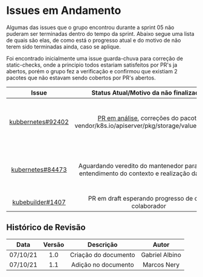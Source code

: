 # Issues em Andamento

Algumas das issues que o grupo encontrou durante a sprint 05 não puderam ser terminadas dentro do tempo 
da sprint. Abaixo segue uma lista de quais são elas, de como está o progresso atual e do motivo de não terem sido terminadas ainda, caso se aplique.

Foi encontrado inicialmente uma issue guarda-chuva para correção de static-checks, onde a principio todos estariam satisfeitos por PR's ja abertos, porém o grupo fez a verificação e confirmou que existiam 2 pacotes que não estavam sendo cobertos por PR's abertos.

|Issue|Status Atual/Motivo da não finalização|Responsável|
|:--:|:--:|:--:|
|[kubbernetes#92402](https://github.com/kubernetes/kubernetes/issues/92402)|[PR em análise](https://github.com/kubernetes/kubernetes/pull/105548), correções do pacote vendor/k8s.io/apiserver/pkg/storage/value/encrypt/ |Gabriel Albino, João Pedro, Renato Brito, Andre Goretti|
|[kubernetes#84473](https://github.com/kubernetes/kubernetes/issues/84473)|Aguardando veredito do mantenedor para melhor entendimento do contexto e realização da tarefa.|Gabriel Albino, João Pedro, Renato Brito, Andre Goretti|
|[kubebuilder#1407](https://github.com/kubernetes-sigs/kubebuilder/issues/1407)|PR em draft esperando progresso de outro colaborador|Marcos Nery|


## Histórico de Revisão
|Data|Versão|Descrição|Autor|
|:--:|:--:|:--:|:--:|
|07/10/21|1.0|Criação do documento|Gabriel Albino|
|07/10/21|1.1|Adição no documento|Marcos Nery|
